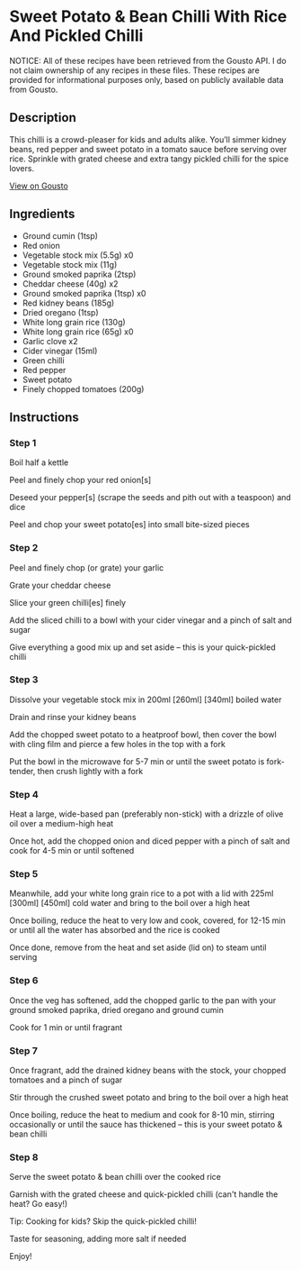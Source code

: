 # Sweet Potato & Bean Chilli With Rice And Pickled Chilli

NOTICE: All of these recipes have been retrieved from the Gousto API. I do not claim ownership of any recipes in these files. These recipes are provided for informational purposes only, based on publicly available data from Gousto.

## Description

This chilli is a crowd-pleaser for kids and adults alike. You’ll simmer kidney beans, red pepper and sweet potato in a tomato sauce before serving over rice. Sprinkle with grated cheese and extra tangy pickled chilli for the spice lovers. 

[View on Gousto](https://www.gousto.co.uk/recipes/cookbook/sweet-potato-bean-chilli-with-rice-and-pickled-chilli)

## Ingredients

- Ground cumin (1tsp)
- Red onion
- Vegetable stock mix (5.5g) x0
- Vegetable stock mix (11g)
- Ground smoked paprika (2tsp)
- Cheddar cheese (40g) x2
- Ground smoked paprika (1tsp) x0
- Red kidney beans (185g)
- Dried oregano (1tsp)
- White long grain rice (130g)
- White long grain rice (65g) x0
- Garlic clove x2
- Cider vinegar (15ml)
- Green chilli
- Red pepper
- Sweet potato
- Finely chopped tomatoes (200g)

## Instructions


### Step 1

Boil half a kettle

Peel and finely chop your red onion[s]

Deseed your pepper[s] (scrape the seeds and pith out with a teaspoon) and dice

Peel and chop your sweet potato[es] into small bite-sized pieces


### Step 2

Peel and finely chop (or grate) your garlic

Grate your cheddar cheese

Slice your green chilli[es] finely

Add the sliced chilli to a bowl with your cider vinegar and a pinch of salt and sugar

Give everything a good mix up and set aside – this is your quick-pickled chilli


### Step 3

Dissolve your vegetable stock mix in 200ml<span class="text-purple"> [260ml]</span> <span class="text-danger">[340ml]</span> boiled water

Drain and rinse your kidney beans

Add the chopped sweet potato to a heatproof bowl, then cover the bowl with cling film and pierce a few holes in the top with a fork

Put the bowl in the microwave for 5-7 min or until the sweet potato is fork-tender, then crush lightly with a fork


### Step 4

Heat a large, wide-based pan (preferably non-stick) with a drizzle of olive oil over a medium-high heat

Once hot, add the chopped onion and diced pepper with a pinch of salt and cook for 4-5 min or until softened


### Step 5

Meanwhile, add your white long grain rice to a pot with a lid with 225ml <span class="text-purple">[300ml]</span> <span class="text-danger">[450ml]</span> cold water and bring to the boil over a high heat

Once boiling, reduce the heat to very low and cook, covered, for 12-15 min or until all the water has absorbed and the rice is cooked

Once done, remove from the heat and set aside (lid on) to steam until serving


### Step 6

Once the veg has softened, add the chopped garlic to the pan with your ground smoked paprika, dried oregano and ground cumin

Cook for 1 min or until fragrant


### Step 7

Once fragrant, add the drained kidney beans with the stock, your chopped tomatoes and a pinch of sugar

Stir through the crushed sweet potato and bring to the boil over a high heat

Once boiling, reduce the heat to medium and cook for 8-10 min, stirring occasionally or until the sauce has thickened – this is your sweet potato & bean chilli

### Step 8

Serve the sweet potato & bean chilli over the cooked rice

Garnish with the grated cheese and quick-pickled chilli (can't handle the heat? Go easy!)

<span class="text-danger">Tip: Cooking for kids? Skip the quick-pickled chilli!</span>

Taste for seasoning, adding more salt if needed

Enjoy!

